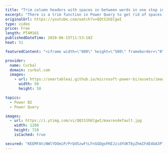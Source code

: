 ```yaml
---
title: "Trim column headers with spaces in between words in one step in Power Query"
excerpt: "There is a trim function in Power Query to get rid of spaces at the beginning or end of a phrase, but unlike excel trim, it wont get rid of excess whitespaces between words.  In this video, I will show you how to get rid of all spaces no matter where they are on one step in power query.  Other column"
originalUrl: https://youtube.com/watch?v=QQtS1hECgwI
type: video
price: Free
length: PT4M16S
publishedDateTime: 2020-06-15T11:53:18Z
heat: 51

featuredContent: "<iframe width=\"800\" height=\"500\" frameborder=\"0\" src=\"https://www.youtube.com/embed/QQtS1hECgwI\" allow=\"accelerometer; autoplay; encrypted-media; gyroscope; picture-in-picture\" allowfullscreen></iframe>"

provider:
  name: Curbal
  domain: curbal.com
  images:
    - url: https://smartableai.github.io/microsoft-power-bi/assets/images/organizations/curbal.com-50x50.jpg
      width: 50
      height: 50

topics:
  - Power BI
  - Power Query

images:
  - url: https://i.ytimg.com/vi/QQtS1hECgwI/maxresdefault.jpg
    width: 1280
    height: 720
    isCached: true

secured: "KEEMFAtcNWlYDOmiP/PrQ45zwFtLFnGGDgoFKEJzidYUKT6yZhmIFdE4bA3P7DBpFNDoUwYfawfZQKVMOX5o/V5dCk/L5S2O4YBJkltRcf3Cvejip/Xk3o3DOxNogMH6jk6Jl7ktTCM6lbzgBYTLTbq/iuR1W9L7XafJWc+za9TQc8V4WfYosYbvsn8txdIQrmulQ1MQN4cTIuT2TZEhAOMZ9mkTTRTkn4w51EcS9rC1Rrgn3JKSUO3go/wW5VDbU6/bQy+20Xp27f60ea+SpNS32aLF1PrdrHgdYPXcN9imgexPnFTaNwtYXegY2nxtc4HlCZVY4jt3c5m8sQMy9RXN3G/uoz37iE0wNSCPrSBs3Ft5wXFI5UnQRHxBym1Y9lZezE4xRmmm4y4OfesgBeRQ+rWchhHAuqmBjwbtC7M=;D1ew1ZFQ7uTSwZMMFJytcQ=="
---
```


